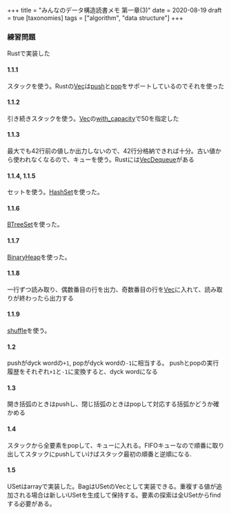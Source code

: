 +++
title = "みんなのデータ構造読書メモ 第一章(3)"
date = 2020-08-19
draft = true
[taxonomies]
tags = ["algorithm", "data structure"]
+++

### 練習問題
Rustで実装した
#### 1.1.1
スタックを使う。Rustの[Vec](https://doc.rust-lang.org/std/vec/struct.Vec.html)は[push](https://doc.rust-lang.org/std/vec/struct.Vec.html#method.push)と[pop](https://doc.rust-lang.org/std/vec/struct.Vec.html#method.pop)をサポートしているのでそれを使った
<!-- more -->
#### 1.1.2
引き続きスタックを使う。[Vec](https://doc.rust-lang.org/std/vec/struct.Vec.html)の[with_capacity](https://doc.rust-lang.org/std/vec/struct.Vec.html#method.with_capacity)で50を指定した
#### 1.1.3
最大でも42行前の値しか出力しないので、42行分格納できれば十分。古い値から使われなくなるので、キューを使う。Rustには[VecDequeue](https://doc.rust-lang.org/std/collections/struct.VecDeque.html)がある
#### 1.1.4, 1.1.5
セットを使う。[HashSet](https://doc.rust-lang.org/std/collections/struct.HashSet.html)を使った。

#### 1.1.6
[BTreeSet](https://doc.rust-lang.org/std/collections/struct.BTreeSet.html)を使った。

#### 1.1.7
[BinaryHeap](https://doc.rust-lang.org/std/collections/struct.BinaryHeap.html)を使った。

#### 1.1.8
一行ずつ読み取り、偶数番目の行を出力、奇数番目の行を[Vec](https://doc.rust-lang.org/std/vec/struct.Vec.html)に入れて、読み取りが終わったら出力する

#### 1.1.9
[shuffle](https://docs.rs/rand/0.7.3/rand/seq/trait.SliceRandom.html#tymethod.shuffle)を使う。

#### 1.2
pushがdyck wordの`+1`, popがdyck wordの`-1`に相当する。
pushとpopの実行履歴をそれぞれ`+1`と`-1`に変換すると、dyck wordになる

#### 1.3
開き括弧のときはpushし、閉じ括弧のときはpopして対応する括弧かどうか確かめる

#### 1.4
スタックから全要素をpopして、キューに入れる。FIFOキューなので順番に取り出してスタックにpushしていけばスタック最初の順番と逆順になる.

#### 1.5
USetはarrayで実装した。BagはUSetのVecとして実装できる。重複する値が追加される場合は新しいUSetを生成して保持する。要素の探索は全USetからfindする必要がある。
